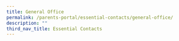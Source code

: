 ```yaml
---
title: General Office
permalink: /parents-portal/essential-contacts/general-office/
description: ""
third_nav_title: Essential Contacts
---
```

